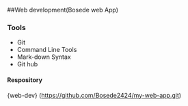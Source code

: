 ##Web development(Bosede web App)

### Tools

- Git
- Command Line Tools
- Mark-down Syntax
- Git hub

#### Respository
{web-dev} (https://github.com/Bosede2424/my-web-app.git)
